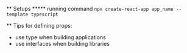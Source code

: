 ** Setups
***** running command
`npx create-react-app app_name --template typescript`

** Tips
for defining props:
- use type when building applications
- use interfaces when building libraries